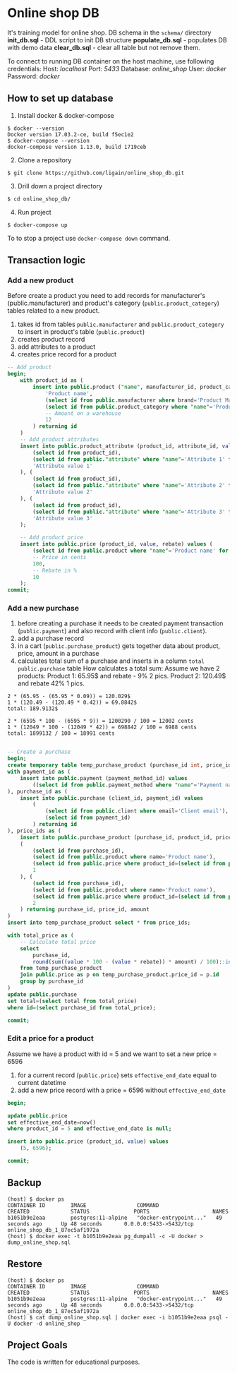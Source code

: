 
# Online shop DB

It's training model for online shop.
DB schema in the `schema/` directory
**init_db.sql** - DDL script to init DB structure
**populate_db.sql** - populates DB with demo data
**clear_db.sql** - clear all table but not remove them.

To connect to running DB container on the host machine, use following credentials:
Host: _localhost_
Port: _5433_
Database: _online_shop_
User: _docker_
Password: _docker_

## How to set up database
1) Install docker & docker-compose
```
$ docker --version
Docker version 17.03.2-ce, build f5ec1e2
$ docker-compose --version
docker-compose version 1.13.0, build 1719ceb
```
2) Clone a repository
```
$ git clone https://github.com/ligain/online_shop_db.git
```
3) Drill down a project directory
```
$ cd online_shop_db/
```
4) Run project
```
$ docker-compose up
```
To to stop a project use `docker-compose down` command.

## Transaction logic
### Add a new product
Before create a product you need to add records for manufacturer's (public.manufacturer) and product's category (`public.product_category`) tables related to a new product.

1) takes id from tables `public.manufacturer` and `public.product_category` to insert in product's table (`public.product`)
2) creates product record
3) add attributes to a product
4) creates price record for a product
```sql
-- Add product
begin;
    with product_id as (
        insert into public.product ("name", manufacturer_id, product_category_id, amount) values (
            'Product name',
            (select id from public.manufacturer where brand='Product Manufacturer' for update),
            (select id from public.product_category where "name"='Product category name' for update),
            -- Amount on a warehouse
            12
        ) returning id
    )
    -- Add product attributes
    insert into public.product_attribute (product_id, attribute_id, value) values (
        (select id from product_id),
        (select id from public."attribute" where "name"='Attribute 1' for update),
        'Attribute value 1'
    ), (
        (select id from product_id),
        (select id from public."attribute" where "name"='Attribute 2' for update),
        'Attribute value 2'
    ), (
        (select id from product_id),
        (select id from public."attribute" where "name"='Attribute 3' for update),
        'Attribute value 3'
    );

    -- Add product price
    insert into public.price (product_id, value, rebate) values (
        (select id from public.product where "name"='Product name' for update),
        -- Price in cents
        100,
        -- Rebate in %
        10
    );
commit;
```

### Add a new purchase
1) before creating a purchase it needs to be created payment transaction (`public.payment`) and also record with client info (`public.client`).
2) add a purchase record 
3) in a cart  (`public.purchase_product`) gets together data about product, price, amount in a purchase
4) calculates total sum of a purchase and inserts in a column `total` `public.purchase` table
How calculates a total sum:
Assume we have 2 products:
Product 1: 65.95$ and rebate - 9% 2 pics.
Product 2: 120.49$ and rebate 42% 1 pics.
```
2 * (65.95 - (65.95 * 0.09)) = 120.029$
1 * (120.49 - (120.49 * 0.42)) = 69.8842$
total: 189.9132$

2 * (6595 * 100 - (6595 * 9)) = 1200290 / 100 = 12002 cents
1 * (12049 * 100 - (12049 * 42)) = 698842 / 100 = 6988 cents
total: 1899132 / 100 = 18991 cents
```

```sql

-- Create a purchase
begin;
create temporary table temp_purchase_product (purchase_id int, price_id int, amount int) on commit drop;
with payment_id as (
    insert into public.payment (payment_method_id) values 
        ((select id from public.payment_method where "name"='Payment name')) returning id
), purchase_id as (
    insert into public.purchase (client_id, payment_id) values
        (
            (select id from public.client where email='Client email'),
            (select id from payment_id)
        ) returning id
), price_ids as (
    insert into public.purchase_product (purchase_id, product_id, price_id, amount) values
    (
        (select id from purchase_id),
        (select id from public.product where name='Product name'),
        (select id from public.price where product_id=(select id from public.product where name='Product name')),
        1
    ), (
        (select id from purchase_id),
        (select id from public.product where name='Product name'),
        (select id from public.price where product_id=(select id from public.product where name='Product name')),
        2
    ) returning purchase_id, price_id, amount
)
insert into temp_purchase_product select * from price_ids;

with total_price as (
    -- Calculate total price
    select 
        purchase_id, 
        round(sum((value * 100 - (value * rebate)) * amount) / 100)::int as total
    from temp_purchase_product 
    join public.price as p on temp_purchase_product.price_id = p.id 
    group by purchase_id
)
update public.purchase
set total=(select total from total_price)
where id=(select purchase_id from total_price);

commit;
```

### Edit a price for a product
Assume we have a product with id = 5 and we want to set a new price = 6596
1) for a current record (`public.price`) sets `effective_end_date` equal to current datetime
2) add a new price record with a price = 6596 without `effective_end_date`

```sql
begin;

update public.price 
set effective_end_date=now()
where product_id = 5 and effective_end_date is null;

insert into public.price (product_id, value) values
    (5, 6596);

commit;
```

## Backup
```
(host) $ docker ps
CONTAINER ID        IMAGE                COMMAND                  CREATED             STATUS              PORTS                    NAMES
b1051b9e2eaa        postgres:11-alpine   "docker-entrypoint..."   49 seconds ago      Up 48 seconds       0.0.0.0:5433->5432/tcp   online_shop_db_1_87ec5af1972a
(host) $ docker exec -t b1051b9e2eaa pg_dumpall -c -U docker > dump_online_shop.sql
```

## Restore
```
(host) $ docker ps
CONTAINER ID        IMAGE                COMMAND                  CREATED             STATUS              PORTS                    NAMES
b1051b9e2eaa        postgres:11-alpine   "docker-entrypoint..."   49 seconds ago      Up 48 seconds       0.0.0.0:5433->5432/tcp   online_shop_db_1_87ec5af1972a
(host) $ cat dump_online_shop.sql | docker exec -i b1051b9e2eaa psql -U docker -d online_shop
```

## Project Goals
The code is written for educational purposes.